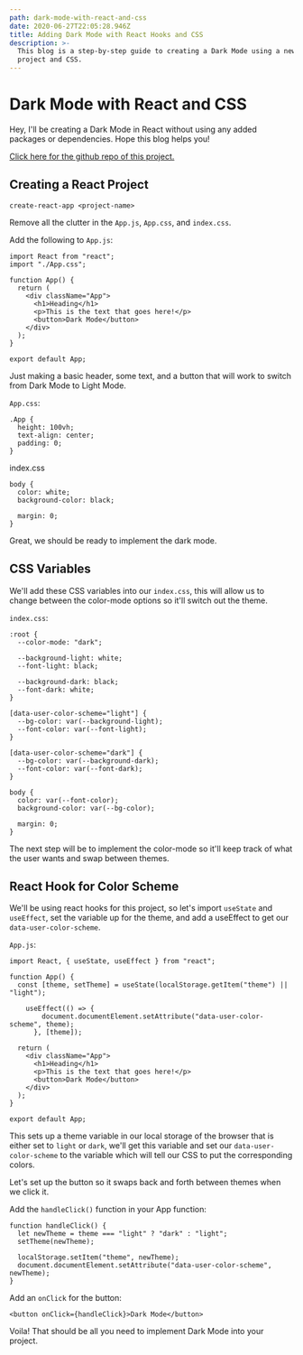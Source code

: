 ```yaml
---
path: dark-mode-with-react-and-css
date: 2020-06-27T22:05:28.946Z
title: Adding Dark Mode with React Hooks and CSS
description: >-
  This blog is a step-by-step guide to creating a Dark Mode using a new React
  project and CSS.
---
```

# Dark Mode with React and CSS

Hey, I'll be creating a Dark Mode in React without using any added packages or dependencies. Hope this blog helps you!

[Click here for the github repo of this project.](https://github.com/DanielOhn/dark-mode-blog)

## Creating a React Project

```
create-react-app <project-name>
```

Remove all the clutter in the `App.js`, `App.css`, and `index.css`.

Add the following to `App.js`:

```
import React from "react";
import "./App.css";

function App() {
  return (
    <div className="App">
      <h1>Heading</h1>
      <p>This is the text that goes here!</p>
      <button>Dark Mode</button>
    </div>
  );
}

export default App;
```

Just making a basic header, some text, and a button that will work to switch from Dark Mode to Light Mode.

`App.css`:

```
.App {
  height: 100vh;
  text-align: center;
  padding: 0;
}
```

index.css

```
body {
  color: white;
  background-color: black;

  margin: 0;
}
```

Great, we should be ready to implement the dark mode.

## CSS Variables

We'll add these CSS variables into our `index.css`, this will allow us to change between the color-mode options so it'll switch out the theme.

`index.css`:
```
:root {
  --color-mode: "dark";

  --background-light: white;
  --font-light: black;

  --background-dark: black;
  --font-dark: white;
}

[data-user-color-scheme="light"] {
  --bg-color: var(--background-light);
  --font-color: var(--font-light);
}

[data-user-color-scheme="dark"] {
  --bg-color: var(--background-dark);
  --font-color: var(--font-dark);
}

body {
  color: var(--font-color);
  background-color: var(--bg-color);

  margin: 0;
}
```

The next step will be to implement the color-mode so it'll keep track of what the user wants and swap between themes.

## React Hook for Color Scheme

We'll be using react hooks for this project, so let's import `useState` and `useEffect`, set the variable up for the theme, and add a useEffect to get our `data-user-color-scheme`.

`App.js`:

```
import React, { useState, useEffect } from "react";

function App() {
  const [theme, setTheme] = useState(localStorage.getItem("theme") || "light");

	useEffect(() => {
	    document.documentElement.setAttribute("data-user-color-scheme", theme);
	  }, [theme]);

  return (
    <div className="App">
      <h1>Heading</h1>
      <p>This is the text that goes here!</p>
      <button>Dark Mode</button>
    </div>
  );
}

export default App;
```

This sets up a theme variable in our local storage of the browser that is either set to `light` or `dark`, we'll get this variable and set our `data-user-color-scheme` to the variable which will tell our CSS to put the corresponding colors.

Let's set up the button so it swaps back and forth between themes when we click it.

Add the `handleClick()` function in your App function:

```
function handleClick() {
  let newTheme = theme === "light" ? "dark" : "light";
  setTheme(newTheme);

  localStorage.setItem("theme", newTheme);
  document.documentElement.setAttribute("data-user-color-scheme", newTheme);
}

```

Add an `onClick` for the button:

```
<button onClick={handleClick}>Dark Mode</button>
```

Voila! That should be all you need to implement Dark Mode into your project.
